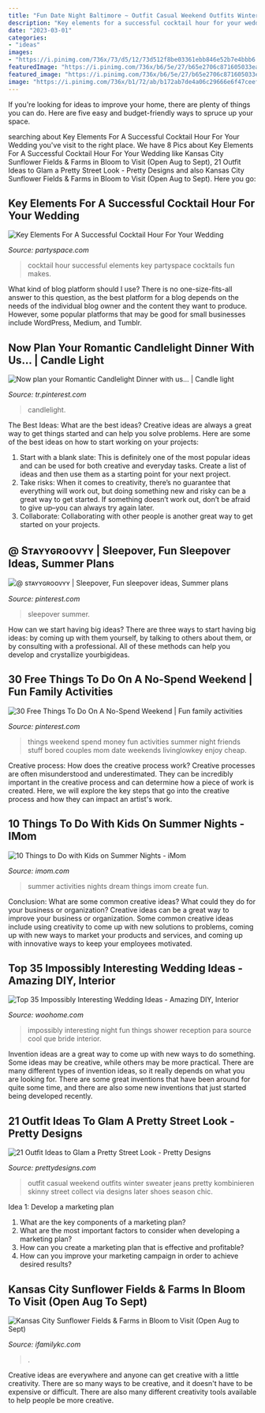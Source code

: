```yaml
---
title: "Fun Date Night Baltimore ~ Outfit Casual Weekend Outfits Winter Sweater Jeans Pretty Kombinieren Skinny Street Collect Via Designs Later Shoes Season Chic"
description: "Key elements for a successful cocktail hour for your wedding"
date: "2023-03-01"
categories:
- "ideas"
images:
- "https://i.pinimg.com/736x/73/d5/12/73d512f8be03361ebb846e52b7e4bbb6.jpg"
featuredImage: "https://i.pinimg.com/736x/b6/5e/27/b65e2706c871605033ea45802f484625.jpg"
featured_image: "https://i.pinimg.com/736x/b6/5e/27/b65e2706c871605033ea45802f484625.jpg"
image: "https://i.pinimg.com/736x/b1/72/ab/b172ab7de4a06c29666e6f47ceef4f43.jpg"
---
```



If you're looking for ideas to improve your home, there are plenty of things you can do. Here are five easy and budget-friendly ways to spruce up your space.

	

		
searching about Key Elements For A Successful Cocktail Hour For Your Wedding you've visit to the right place. We have 8 Pics about Key Elements For A Successful Cocktail Hour For Your Wedding like Kansas City Sunflower Fields &amp; Farms in Bloom to Visit (Open Aug to Sept), 21 Outfit Ideas to Glam a Pretty Street Look - Pretty Designs and also Kansas City Sunflower Fields &amp; Farms in Bloom to Visit (Open Aug to Sept). Here you go:
		
    
## Key Elements For A Successful Cocktail Hour For Your Wedding

<img loading=lazy src="https://partyspace.com/images/blog_entries/Fun_Cocktails_Paramour.jpg" onerror="this.onerror=null;this.src='https://tse1.mm.bing.net/th?id=OIP.5JWgEjAE9HW_34fiebscMgHaJ4&amp;pid=15.1';" alt="Key Elements For A Successful Cocktail Hour For Your Wedding">

_Source: partyspace.com_

>cocktail hour successful elements key partyspace cocktails fun makes. 

	

What kind of blog platform should I use?
There is no one-size-fits-all answer to this question, as the best platform for a blog depends on the needs of the individual blog owner and the content they want to produce. However, some popular platforms that may be good for small businesses include WordPress, Medium, and Tumblr.

    
## Now Plan Your Romantic Candlelight Dinner With Us... | Candle Light

<img loading=lazy src="https://i.pinimg.com/736x/73/d5/12/73d512f8be03361ebb846e52b7e4bbb6.jpg" onerror="this.onerror=null;this.src='https://tse4.mm.bing.net/th?id=OIP.wCVAn82oM0RLp97CHkF6WgHaHa&amp;pid=15.1';" alt="Now plan your Romantic Candlelight Dinner with us... | Candle light">

_Source: tr.pinterest.com_

>candlelight. 

	

The Best Ideas: What are the best ideas?
Creative ideas are always a great way to get things started and can help you solve problems. Here are some of the best ideas on how to start working on your projects: 
1. Start with a blank slate: This is definitely one of the most popular ideas and can be used for both creative and everyday tasks. Create a list of ideas and then use them as a starting point for your next project. 
2. Take risks: When it comes to creativity, there’s no guarantee that everything will work out, but doing something new and risky can be a great way to get started. If something doesn’t work out, don’t be afraid to give up–you can always try again later. 
3. Collaborate: Collaborating with other people is another great way to get started on your projects.

    
## @ Sᴛᴀʏʏɢʀᴏᴏᴠʏʏ | Sleepover, Fun Sleepover Ideas, Summer Plans

<img loading=lazy src="https://i.pinimg.com/736x/b1/72/ab/b172ab7de4a06c29666e6f47ceef4f43.jpg" onerror="this.onerror=null;this.src='https://tse1.mm.bing.net/th?id=OIP.B5VuyvyQlJgrVdK_fuHodwHaFf&amp;pid=15.1';" alt="@ sᴛᴀʏʏɢʀᴏᴏᴠʏʏ | Sleepover, Fun sleepover ideas, Summer plans">

_Source: pinterest.com_

>sleepover summer. 

	

How can we start having big ideas?
There are three ways to start having big ideas: by coming up with them yourself, by talking to others about them, or by consulting with a professional. All of these methods can help you develop and crystallize yourbigideas.

    
## 30 Free Things To Do On A No-Spend Weekend | Fun Family Activities

<img loading=lazy src="https://i.pinimg.com/736x/b6/5e/27/b65e2706c871605033ea45802f484625.jpg" onerror="this.onerror=null;this.src='https://tse4.mm.bing.net/th?id=OIP.etD4-PsNM4DG4YVyO6lQIAHaOX&amp;pid=15.1';" alt="30 Free Things To Do On A No-Spend Weekend | Fun family activities">

_Source: pinterest.com_

>things weekend spend money fun activities summer night friends stuff bored couples mom date weekends livinglowkey enjoy cheap. 

	

Creative process: How does the creative process work?
Creative processes are often misunderstood and underestimated. They can be incredibly important in the creative process and can determine how a piece of work is created. Here, we will explore the key steps that go into the creative process and how they can impact an artist's work.

    
## 10 Things To Do With Kids On Summer Nights - IMom

<img loading=lazy src="https://www.imom.com/wp-content/uploads/2018/07/07-06-18-summer-activities.jpg" onerror="this.onerror=null;this.src='https://tse2.mm.bing.net/th?id=OIP.Pxr7L7gCjEIaIDnFtWb9TwHaDt&amp;pid=15.1';" alt="10 Things to Do with Kids on Summer Nights - iMom">

_Source: imom.com_

>summer activities nights dream things imom create fun. 

	

Conclusion: What are some common creative ideas? What could they do for your business or organization?
Creative ideas can be a great way to improve your business or organization. Some common creative ideas include using creativity to come up with new solutions to problems, coming up with new ways to market your products and services, and coming up with innovative ways to keep your employees motivated.

    
## Top 35 Impossibly Interesting Wedding Ideas - Amazing DIY, Interior

<img loading=lazy src="http://www.woohome.com/wp-content/uploads/2014/02/Impossibly-Interesting-Wedding-Ideas-18.jpg" onerror="this.onerror=null;this.src='https://tse2.mm.bing.net/th?id=OIP.faXxY6GYPFPkLExCaHHzfQHaLH&amp;pid=15.1';" alt="Top 35 Impossibly Interesting Wedding Ideas - Amazing DIY, Interior">

_Source: woohome.com_

>impossibly interesting night fun things shower reception para source cool que bride interior. 

	

Invention ideas are a great way to come up with new ways to do something. Some ideas may be creative, while others may be more practical. There are many different types of invention ideas, so it really depends on what you are looking for. There are some great inventions that have been around for quite some time, and there are also some new inventions that just started being developed recently.

    
## 21 Outfit Ideas To Glam A Pretty Street Look - Pretty Designs

<img loading=lazy src="http://www.prettydesigns.com/wp-content/uploads/2016/01/Casual-Weekend-Outfit.jpg" onerror="this.onerror=null;this.src='https://tse2.mm.bing.net/th?id=OIP.ECW4VhRaC92MDLL0-f89XwHaQc&amp;pid=15.1';" alt="21 Outfit Ideas to Glam a Pretty Street Look - Pretty Designs">

_Source: prettydesigns.com_

>outfit casual weekend outfits winter sweater jeans pretty kombinieren skinny street collect via designs later shoes season chic. 

	

Idea 1: Develop a marketing plan
1. What are the key components of a marketing plan? 
2. What are the most important factors to consider when developing a marketing plan? 
3. How can you create a marketing plan that is effective and profitable? 
4. How can you improve your marketing campaign in order to achieve desired results?

    
## Kansas City Sunflower Fields &amp; Farms In Bloom To Visit (Open Aug To Sept)

<img loading=lazy src="https://www.ifamilykc.com/blog/wp-content/uploads/2020/08/Sunflower-Fields-Near-Kansas-City-2.jpg" onerror="this.onerror=null;this.src='https://tse4.mm.bing.net/th?id=OIP.tVKOEzPCO0CUil-6b3VnmQHaDy&amp;pid=15.1';" alt="Kansas City Sunflower Fields &amp; Farms in Bloom to Visit (Open Aug to Sept)">

_Source: ifamilykc.com_

>. 

	

Creative ideas are everywhere and anyone can get creative with a little creativity. There are so many ways to be creative, and it doesn't have to be expensive or difficult. There are also many different creativity tools available to help people be more creative.

